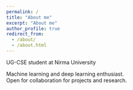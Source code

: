 ```yaml
---
permalink: /
title: "About me"
excerpt: "About me"
author_profile: true
redirect_from: 
  - /about/
  - /about.html
---
```



UG-CSE student at Nirma University

Machine learning and deep learning enthusiast. <br>
Open for collaboration for projects and research.

